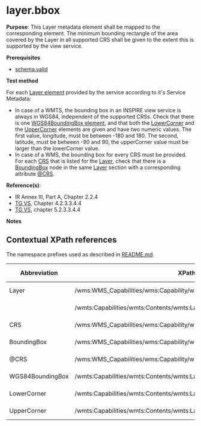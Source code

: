 # layer.bbox

**Purpose**: This Layer metadata element shall be mapped to the corresponding element. The minimum bounding rectangle of the area covered by the Layer in all supported CRS shall be given to the extent this is supported by the view service.

**Prerequisites**

* [schema.valid](schema.valid.md)

**Test method**

For each [Layer element](#layer) provided by the service according to it's Service Metadata:

* In case of a WMTS, the bounding box in an INSPIRE view service is always in WGS84, independent of the supported CRSs. Check that there is one [WGS84BoundingBox element](#wgs84bbox), and that both the [LowerCorner](#lowerCorner) and the [UpperCorner](#upperCorner) elements are given and have two numeric values. The first value, longitude, must be between -180 and 180. The second, latitude, must be between -90 and 90, the upperCorner value must be larger than the lowerCorner value.
* In case of a WMS, the bounding box for every CRS must be provided. For each [CRS](#wmsCRS) that is listed for the [Layer](#Layer), check that there is a [BoundingBox](#BoundingBox) node in the same [Layer](#Layer) section with a corresponding attribute [@CRS](#CRS).

**Reference(s)**:

* IR Annex III, Part A, Chapter 2.2.4
* [TG VS](README.md#ref_TG_VS), Chapter 4.2.3.3.4.4
* [TG VS](README.md#ref_TG_VS), chapter 5.2.3.3.4.4

**Notes**

## Contextual XPath references

The namespace prefixes used as described in [README.md](README.md#namespaces).

Abbreviation                                     |  XPath expression												|  Parameter  value
------------------------------------------------ | ---------------------------------------------------------------	| ---------------------------------------------------------------
Layer <a name="Layer"></a> | /wms:WMS_Capabilities/wms:Capability/wms:Layer | ISO 19128
                           | /wmts:Capabilities/wmts:Contents/wmts:Layer | WMTS 1.0.0
CRS <a name="wmsCRS"></a> | /wms:WMS_Capabilities/wms:Capability/wms:Layer/wms:CRS | ISO 19128
BoundingBox <a name="BoundingBox"></a> | /wms:WMS_Capabilities/wms:Capability/wms:Layer/BoundingBox | ISO 19128
@CRS <a name="CRS"></a> | /wms:WMS_Capabilities/wms:Capability/wms:Layer/BoundingBox[@CRS] | ISO 19128
WGS84BoundingBox <a name="wgs84bbox"></a> | /wmts:Capabilities/wmts:Contents/wmts:Layer/ows:WGS84BoundingBox | WMTS 1.0.0
LowerCorner <a name="lowerCorner"></a> | /wmts:Capabilities/wmts:Contents/wmts:Layer/ows:WGS84BoundingBox/ows:LowerCorner | WMTS 1.0.0
UpperCorner <a name="upperCorner"></a> | /wmts:Capabilities/wmts:Contents/wmts:Layer/ows:WGS84BoundingBox/ows:UpperCorner | WMTS 1.0.0
